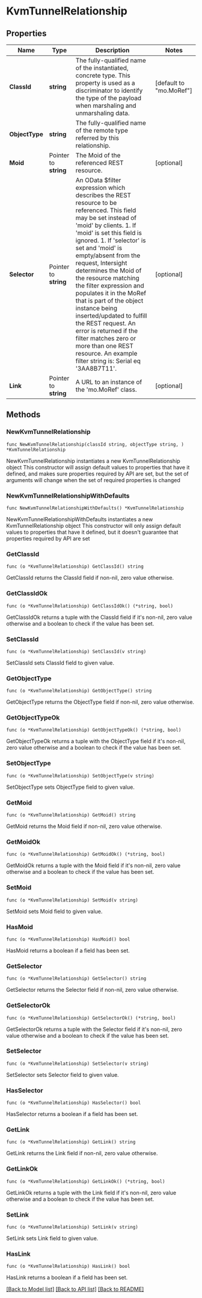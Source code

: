 # KvmTunnelRelationship

## Properties

Name | Type | Description | Notes
------------ | ------------- | ------------- | -------------
**ClassId** | **string** | The fully-qualified name of the instantiated, concrete type. This property is used as a discriminator to identify the type of the payload when marshaling and unmarshaling data. | [default to "mo.MoRef"]
**ObjectType** | **string** | The fully-qualified name of the remote type referred by this relationship. | 
**Moid** | Pointer to **string** | The Moid of the referenced REST resource. | [optional] 
**Selector** | Pointer to **string** | An OData $filter expression which describes the REST resource to be referenced. This field may be set instead of &#39;moid&#39; by clients. 1. If &#39;moid&#39; is set this field is ignored. 1. If &#39;selector&#39; is set and &#39;moid&#39; is empty/absent from the request, Intersight determines the Moid of the resource matching the filter expression and populates it in the MoRef that is part of the object instance being inserted/updated to fulfill the REST request. An error is returned if the filter matches zero or more than one REST resource. An example filter string is: Serial eq &#39;3AA8B7T11&#39;. | [optional] 
**Link** | Pointer to **string** | A URL to an instance of the &#39;mo.MoRef&#39; class. | [optional] 

## Methods

### NewKvmTunnelRelationship

`func NewKvmTunnelRelationship(classId string, objectType string, ) *KvmTunnelRelationship`

NewKvmTunnelRelationship instantiates a new KvmTunnelRelationship object
This constructor will assign default values to properties that have it defined,
and makes sure properties required by API are set, but the set of arguments
will change when the set of required properties is changed

### NewKvmTunnelRelationshipWithDefaults

`func NewKvmTunnelRelationshipWithDefaults() *KvmTunnelRelationship`

NewKvmTunnelRelationshipWithDefaults instantiates a new KvmTunnelRelationship object
This constructor will only assign default values to properties that have it defined,
but it doesn't guarantee that properties required by API are set

### GetClassId

`func (o *KvmTunnelRelationship) GetClassId() string`

GetClassId returns the ClassId field if non-nil, zero value otherwise.

### GetClassIdOk

`func (o *KvmTunnelRelationship) GetClassIdOk() (*string, bool)`

GetClassIdOk returns a tuple with the ClassId field if it's non-nil, zero value otherwise
and a boolean to check if the value has been set.

### SetClassId

`func (o *KvmTunnelRelationship) SetClassId(v string)`

SetClassId sets ClassId field to given value.


### GetObjectType

`func (o *KvmTunnelRelationship) GetObjectType() string`

GetObjectType returns the ObjectType field if non-nil, zero value otherwise.

### GetObjectTypeOk

`func (o *KvmTunnelRelationship) GetObjectTypeOk() (*string, bool)`

GetObjectTypeOk returns a tuple with the ObjectType field if it's non-nil, zero value otherwise
and a boolean to check if the value has been set.

### SetObjectType

`func (o *KvmTunnelRelationship) SetObjectType(v string)`

SetObjectType sets ObjectType field to given value.


### GetMoid

`func (o *KvmTunnelRelationship) GetMoid() string`

GetMoid returns the Moid field if non-nil, zero value otherwise.

### GetMoidOk

`func (o *KvmTunnelRelationship) GetMoidOk() (*string, bool)`

GetMoidOk returns a tuple with the Moid field if it's non-nil, zero value otherwise
and a boolean to check if the value has been set.

### SetMoid

`func (o *KvmTunnelRelationship) SetMoid(v string)`

SetMoid sets Moid field to given value.

### HasMoid

`func (o *KvmTunnelRelationship) HasMoid() bool`

HasMoid returns a boolean if a field has been set.

### GetSelector

`func (o *KvmTunnelRelationship) GetSelector() string`

GetSelector returns the Selector field if non-nil, zero value otherwise.

### GetSelectorOk

`func (o *KvmTunnelRelationship) GetSelectorOk() (*string, bool)`

GetSelectorOk returns a tuple with the Selector field if it's non-nil, zero value otherwise
and a boolean to check if the value has been set.

### SetSelector

`func (o *KvmTunnelRelationship) SetSelector(v string)`

SetSelector sets Selector field to given value.

### HasSelector

`func (o *KvmTunnelRelationship) HasSelector() bool`

HasSelector returns a boolean if a field has been set.

### GetLink

`func (o *KvmTunnelRelationship) GetLink() string`

GetLink returns the Link field if non-nil, zero value otherwise.

### GetLinkOk

`func (o *KvmTunnelRelationship) GetLinkOk() (*string, bool)`

GetLinkOk returns a tuple with the Link field if it's non-nil, zero value otherwise
and a boolean to check if the value has been set.

### SetLink

`func (o *KvmTunnelRelationship) SetLink(v string)`

SetLink sets Link field to given value.

### HasLink

`func (o *KvmTunnelRelationship) HasLink() bool`

HasLink returns a boolean if a field has been set.


[[Back to Model list]](../README.md#documentation-for-models) [[Back to API list]](../README.md#documentation-for-api-endpoints) [[Back to README]](../README.md)


